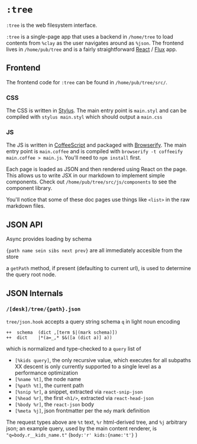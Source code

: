 # `:tree`

`:tree` is the web filesystem interface.

`:tree` is a single-page app that uses a backend in `/home/tree` to load contents from `%clay` as the user navigates around as `%json`. The frontend lives in `/home/pub/tree` and is a fairly straightforward [React](https://facebook.github.io/react/) / [Flux](https://facebook.github.io/flux/) app.

## Frontend

The frontend code for `:tree` can be found in `/home/pub/tree/src/`.

### CSS

The CSS is written in [Stylus](https://learnboost.github.io/stylus/). The main entry point is `main.styl` and can be compiled with `stylus main.styl` which should output a `main.css`

### JS

The JS is written in [CoffeeScript](http://coffeescript.org/) and packaged with [Browserify](http://browserify.org/). The main entry point is `main.coffee` and is compiled with `browserify -t coffeeify main.coffee > main.js`. You'll need to `npm install` first.

Each page is loaded as JSON and then rendered using React on the page. This allows us to write JSX in our markdown to implement simple components. Check out `/home/pub/tree/src/js/components` to see the component library. 

You'll notice that some of these doc pages use things like `<list>` in the raw markdown files. 

## JSON API
Async provides loading by schema

`{path name sein sibs next prev}` are all immediately accesible from the store

a `getPath` method, if present (defaulting to current url), is used to determine the query root node.

## JSON Internals

### `/[desk]/tree/{path}.json`
`tree/json.hook` accepts a query string schema `q` in light noun encoding

    ++  schema  (dict ,[term $|(mark schema)])
    ++  dict    |*(a=_,* $&([a (dict a)] a))

which is normalized and type-checked to a `query` list of
-  `[%kids query]`, the only recursive value, which executes for all subpaths
   XX descent is only currently supported to a single level as a performance optimization
-  `[%name %t]`, the node name
-  `[%path %t]`, the current path
-  `[%snip %r]`, a snippet, extracted via `react-snip-json`
-  `[%head %r]`, the first `<h1/>`, extracted via `react-head-json`
-  `[%body %r]`, the `react-json` body
-  `[%meta %j]`, json frontmatter per the `mdy` mark definition

The request types above are `%t` text, `%r` html-derived tree, and `%j`
arbitrary json; an example query, used by the main content renderer, is
`"q=body.r__kids_name.t"` (`body:'r' kids:{name:'t'}` )
